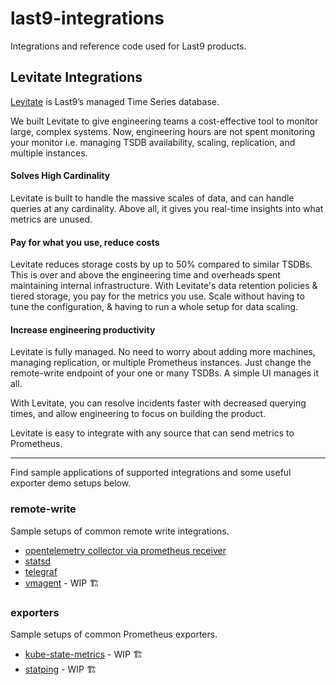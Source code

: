 # last9-integrations

Integrations and reference code used for Last9 products.

## Levitate Integrations

[Levitate](https://last9.io/products/levitate) is Last9’s managed Time Series database.

We built Levitate to give engineering teams a cost-effective tool to monitor large, complex systems. Now, engineering hours are not spent monitoring your monitor i.e. managing TSDB availability, scaling, replication, and multiple instances.

#### Solves High Cardinality

Levitate is built to handle the massive scales of data, and can handle queries at any cardinality. Above all, it gives you real-time insights into what metrics are unused.

#### Pay for what you use, reduce costs

Levitate reduces storage costs by up to 50% compared to similar TSDBs. This is over and above the engineering time and overheads spent maintaining internal infrastructure.
With Levitate's data retention policies & tiered storage, you pay for the metrics you use. Scale without having to tune the configuration, & having to run a whole setup for data scaling.

#### Increase engineering productivity

Levitate is fully managed. No need to worry about adding more machines, managing replication, or multiple Prometheus instances. Just change the remote-write endpoint of your one or many TSDBs. A simple UI manages it all.

With Levitate, you can resolve incidents faster with decreased querying times, and allow engineering to focus on building the product.

Levitate is easy to integrate with any source that can send metrics to Prometheus. 

----

Find sample applications of supported integrations and some useful exporter demo setups below.

### remote-write

Sample setups of common remote write integrations.

- [opentelemetry collector via prometheus receiver](./levitate/remote-write/opentelemetry-collector/prometheus-receiver)
- [statsd](./levitate/remote-write/statsd)
- [telegraf](./levitate/remote-write/telegraf)
- [vmagent](./levitate/remote-write/vmagent) - WIP 🏗️

### exporters

Sample setups of common Prometheus exporters.

- [kube-state-metrics](./levitate/exporter/kube-state-metrics) - WIP 🏗️
- [statping](./levitate/exporter/statping) - WIP 🏗️
